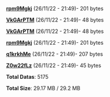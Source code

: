 [**rpm9Mgkj**](/data/rpm9Mgkj.txt) (26/11/22 - 21:49)- 201 bytes

[**VkGArPTM**](/data/VkGArPTM.txt) (26/11/22 - 21:49)- 48 bytes

[**VkGArPTM**](/data/VkGArPTM.txt) (26/11/22 - 21:49)- 48 bytes

[**rpm9Mgkj**](/data/rpm9Mgkj.txt) (26/11/22 - 21:49)- 201 bytes

[**q1krkhMe**](/data/q1krkhMe.txt) (26/11/22 - 21:49)- 207 bytes

[**Z0w22fLz**](/data/Z0w22fLz.txt) (26/11/22 - 21:49)- 45 bytes

**Total Datas**: 5175

**Total Size**: 29.17 MB / 29.2 MB